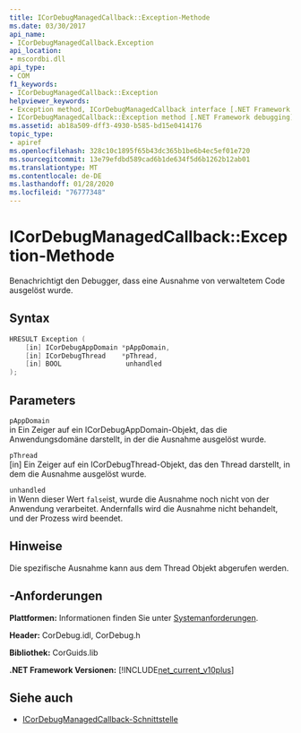 ```yaml
---
title: ICorDebugManagedCallback::Exception-Methode
ms.date: 03/30/2017
api_name:
- ICorDebugManagedCallback.Exception
api_location:
- mscordbi.dll
api_type:
- COM
f1_keywords:
- ICorDebugManagedCallback::Exception
helpviewer_keywords:
- Exception method, ICorDebugManagedCallback interface [.NET Framework debugging]
- ICorDebugManagedCallback::Exception method [.NET Framework debugging]
ms.assetid: ab18a509-dff3-4930-b585-bd15e0414176
topic_type:
- apiref
ms.openlocfilehash: 328c10c1895f65b43dc365b1be6b4ec5ef01e720
ms.sourcegitcommit: 13e79efdbd589cad6b1de634f5d6b1262b12ab01
ms.translationtype: MT
ms.contentlocale: de-DE
ms.lasthandoff: 01/28/2020
ms.locfileid: "76777348"
---
```

# <a name="icordebugmanagedcallbackexception-method"></a>ICorDebugManagedCallback::Exception-Methode
Benachrichtigt den Debugger, dass eine Ausnahme von verwaltetem Code ausgelöst wurde.  
  
## <a name="syntax"></a>Syntax  
  
```cpp  
HRESULT Exception (  
    [in] ICorDebugAppDomain *pAppDomain,  
    [in] ICorDebugThread    *pThread,  
    [in] BOOL                unhandled  
);  
```  
  
## <a name="parameters"></a>Parameters  
 `pAppDomain`  
 in Ein Zeiger auf ein ICorDebugAppDomain-Objekt, das die Anwendungsdomäne darstellt, in der die Ausnahme ausgelöst wurde.  
  
 `pThread`  
 [in] Ein Zeiger auf ein ICorDebugThread-Objekt, das den Thread darstellt, in dem die Ausnahme ausgelöst wurde.  
  
 `unhandled`  
 in Wenn dieser Wert `false`ist, wurde die Ausnahme noch nicht von der Anwendung verarbeitet. Andernfalls wird die Ausnahme nicht behandelt, und der Prozess wird beendet.  
  
## <a name="remarks"></a>Hinweise  
 Die spezifische Ausnahme kann aus dem Thread Objekt abgerufen werden.  
  
## <a name="requirements"></a>-Anforderungen  
 **Plattformen:** Informationen finden Sie unter [Systemanforderungen](../../../../docs/framework/get-started/system-requirements.md).  
  
 **Header:** CorDebug.idl, CorDebug.h  
  
 **Bibliothek:** CorGuids.lib  
  
 **.NET Framework Versionen:** [!INCLUDE[net_current_v10plus](../../../../includes/net-current-v10plus-md.md)]  
  
## <a name="see-also"></a>Siehe auch

- [ICorDebugManagedCallback-Schnittstelle](icordebugmanagedcallback-interface.md)
